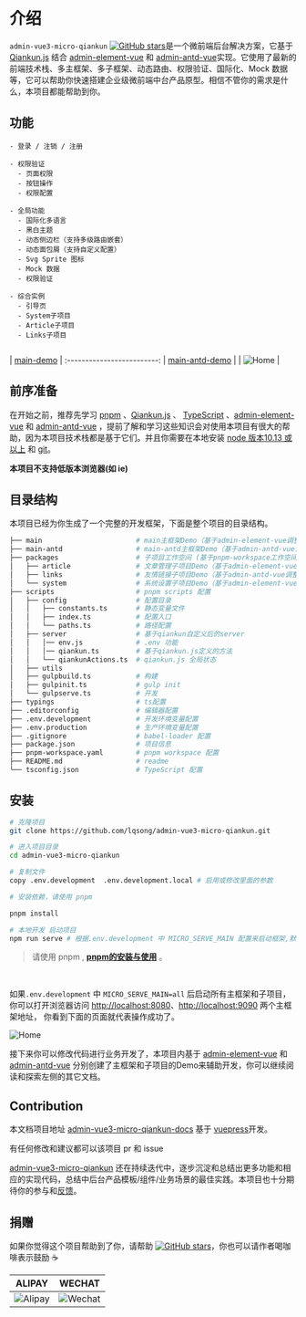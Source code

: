 # 介绍


`admin-vue3-micro-qiankun` [![GitHub stars](https://img.shields.io/github/stars/lqsong/admin-vue3-micro-qiankun.svg?style=social&label=Stars)](https://github.com/lqsong/admin-vue3-micro-qiankun)是一个微前端后台解决方案，它基于 [Qiankun.js](https://qiankun.umijs.org/) 结合 [admin-element-vue](http://admin-element-vue.liqingsong.cc/) 和 [admin-antd-vue](http://admin-antd-vue.liqingsong.cc)实现。它使用了最新的前端技术栈、多主框架、多子框架、动态路由、权限验证、国际化、Mock 数据等，它可以帮助你快速搭建企业级微前端中台产品原型。相信不管你的需求是什么，本项目都能帮助到你。


## 功能

```
- 登录 / 注销 / 注册

- 权限验证
  - 页面权限
  - 按钮操作
  - 权限配置

- 全局功能
  - 国际化多语言
  - 黑白主题
  - 动态侧边栏（支持多级路由嵌套）
  - 动态面包屑（支持自定义配置）
  - Svg Sprite 图标
  - Mock 数据
  - 权限验证

- 综合实例
  - 引导页
  - System子项目
  - Article子项目
  - Links子项目  
  
```

| [main-demo](http://main-demo.admin-vue3-micro-qiankun.liqingsong.cc/)  |
:-------------------------:
| [main-antd-demo](http://main-antd-demo.admin-vue3-micro-qiankun.liqingsong.cc/)  |
| ![Home](/images/index.png)  |



## 前序准备

在开始之前，推荐先学习  [pnpm](https://pnpm.io/) 、[Qiankun.js](https://qiankun.umijs.org/) 、 [TypeScript](https://github.com/Microsoft/TypeScript) 、[admin-element-vue](http://admin-element-vue.liqingsong.cc/) 和 [admin-antd-vue](http://admin-antd-vue.liqingsong.cc) ，提前了解和学习这些知识会对使用本项目有很大的帮助，因为本项目技术栈都是基于它们。并且你需要在本地安装 [node 版本10.13 或以上](http://nodejs.org/) 和 [git](https://git-scm.com/)。

**本项目不支持低版本浏览器(如 ie)**

## 目录结构

本项目已经为你生成了一个完整的开发框架，下面是整个项目的目录结构。

```bash
├── main                       # main主框架Demo（基于admin-element-vue调整）
├── main-antd                  # main-antd主框架Demo（基于admin-antd-vue调整）
├── packages                   # 子项目工作空间 (基于pnpm-workspace工作空间 )
│   ├── article                # 文章管理子项目Demo（基于admin-element-vue调整）
│   ├── links                  # 友情链接子项目Demo（基于admin-antd-vue调整）
│   └── system                 # 系统设置子项目Demo（基于admin-element-vue调整）
├── scripts                    # pnpm scripts 配置
│   ├── config                 # 配置目录
│   │   ├── constants.ts       # 静态变量文件
│   │   ├── index.ts           # 配置入口
│   │   └── paths.ts           # 路径配置
│   ├── server                 # 基于qiankun自定义后的server
│   │   │── env.js             # .env 功能
│   │   │── qiankun.ts         # 基于qiankun.js定义的方法
│   │   └── qiankunActions.ts  # qiankun.js 全局状态
│   ├── utils                  
│   ├── gulpbuild.ts           # 构建
│   ├── gulpinit.ts            # gulp init
│   └── gulpserve.ts           # 开发
├── typings                    # ts配置
├── .editorconfig              # 编辑器配置
├── .env.development           # 开发环境变量配置
├── .env.production            # 生产环境变量配置
├── .gitignore                 # babel-loader 配置
├── package.json               # 项目信息
├── pnpm-workspace.yaml        # pnpm workspace 配置
├── README.md                  # readme
└── tsconfig.json              # TypeScript 配置
```

## 安装

```bash
# 克隆项目
git clone https://github.com/lqsong/admin-vue3-micro-qiankun.git

# 进入项目目录
cd admin-vue3-micro-qiankun

# 复制文件
copy .env.development  .env.development.local # 启用或修改里面的参数

# 安装依赖，请使用 pnpm 

pnpm install

# 本地开发 启动项目
npm run serve # 根据.env.development 中 MICRO_SERVE_MAIN 配置来启动框架,默认all
```

> 请使用 pnpm , **[pnpm的安装与使用](http://liqingsong.cc/article/detail/26)** 。


<br/>

如果`.env.development` 中 `MICRO_SERVE_MAIN=all` 后启动所有主框架和子项目，你可以打开浏览器访问 [http://localhost:8080](http://localhost:8080)、[http://localhost:9090](http://localhost:9090) 两个主框架地址， 你看到下面的页面就代表操作成功了。

![Home](/images/index.png)

接下来你可以修改代码进行业务开发了，本项目内基于 [admin-element-vue](http://admin-element-vue.liqingsong.cc/) 和 [admin-antd-vue](http://admin-antd-vue.liqingsong.cc) 分别创建了主框架和子项目的Demo来辅助开发，你可以继续阅读和探索左侧的其它文档。


## Contribution

本文档项目地址 [admin-vue3-micro-qiankun-docs](https://github.com/lqsong/admin-vue3-micro-qiankun-docs) 基于 [vuepress](https://github.com/vuejs/vuepress)开发。

有任何修改和建议都可以该项目 pr 和 issue

[admin-vue3-micro-qiankun](https://github.com/lqsong/admin-vue3-micro-qiankun) 还在持续迭代中，逐步沉淀和总结出更多功能和相应的实现代码，总结中后台产品模板/组件/业务场景的最佳实践。本项目也十分期待你的参与和[反馈](https://github.com/lqsong/admin-vue3-micro-qiankun/issues)。

## 捐赠

如果你觉得这个项目帮助到了你，请帮助 [![GitHub stars](https://img.shields.io/github/stars/lqsong/admin-vue3-micro-qiankun.svg?style=social&label=Stars)](https://github.com/lqsong/admin-vue3-micro-qiankun)，你也可以请作者喝咖啡表示鼓励 :coffee:

**ALIPAY**             |  **WECHAT**
:-------------------------:|:-------------------------:
![Alipay](http://uploads.liqingsong.cc/20210430/f62d2436-8d92-407d-977f-35f1e4b891fc.png)  |  ![Wechat](http://uploads.liqingsong.cc/20210430/3e24efa9-8e79-4606-9bd9-8215ce1235ac.png)
